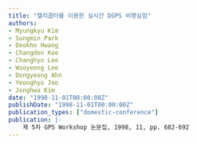```yaml
---
title: "헬리콥터를 이용한 실시간 DGPS 비행실험"
authors:
- Myungkyu Kim
- Sungmin Park
- Deokho Hwang
- Changdon Kee
- Changhyo Lee
- Wooyeong Lee
- Dongyeong Ahn
- Yeonghyo Joo
- Jonghwa Kim
date: "1998-11-01T00:00:00Z"
publishDate: "1998-11-01T00:00:00Z"
publication_types: ["domestic-conference"]
publication: |-
    제 5차 GPS Workshop 논문집, 1998, 11, pp. 682-692
---
```

